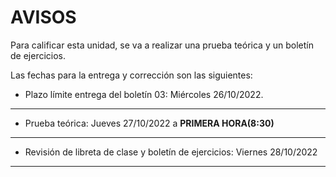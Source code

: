 # AVISOS

Para calificar esta unidad, se va a realizar una prueba teórica y un boletín de ejercicios.

Las fechas para la entrega y corrección son las siguientes:

- Plazo límite entrega del boletín 03: Miércoles 26/10/2022.
-------
- Prueba teórica: Jueves 27/10/2022 a **PRIMERA HORA(8:30)**
---------
- Revisión de libreta de clase y boletín de ejercicios: Viernes 28/10/2022 
------